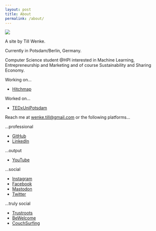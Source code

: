 ```yaml
---
layout: post
title: About
permalink: /about/
---
```


![](https://raw.githubusercontent.com/tillwenke/tillwenke.github.io/main/favicon.ico)

A site by Till Wenke.

Currently in Potsdam/Berlin, Germany.

Computer Science student @HPI interested in Machine Learning, Entrepreneurship and Marketing and of course Sustainability and Sharing Economy.

Working on...
- [Hitchmap](https://hitchmap.com/)

Worked on...
- [TEDxUniPotsdam](https://tedxunipotsdam.de/)

Reach me at [wenke.till@gmail.com](mailto:wenke.till@gmail.com) or the following platforms...

...professional
- [GitHub](https://github.com/tillwenke)
- [LinkedIn](https://www.linkedin.com/in/till-wenke-7768a51b5/?originalSubdomain=de)


...output
- [YouTube](https://www.youtube.com/channel/UChdzVLXFegUF9oTZY0t7HJw)


...social
- [Instagram](https://www.instagram.com/tillwenke/?hl=en)
- [Facebook](https://www.fahttps://techhub.social/auth/sign_incebook.com/till.wenke)
- [Mastodon](https://techhub.social/@TillWenke)
- [Twitter](https://twitter.com/tillwenke)


...truly social

- [Trustroots](https://www.trustroots.org/profile/tillwenke)
- [BeWelcome](https://bewelcome.org/members/TillWenke)
- [CouchSurfing](https://www.couchsurfing.com/people/till-wenke)
